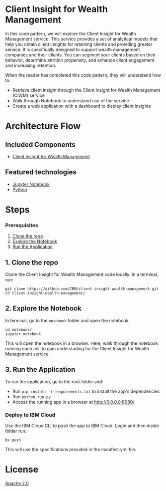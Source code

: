 # Client Insight for Wealth Management

In this code pattern, we will explore the Client Insight for Wealth Management service.  This service provides a set of analytical models that help you obtain client insights for retaining clients and providing greater service. It is specifically designed to support wealth management companies and their clients. You can segment your clients based on their behavior, determine attrition propensity, and enhance client engagement and increasing retention.

When the reader has completed this code pattern, they will understand how to:

* Retrieve client insight through the Client Insight for Wealth Management (CIWM) service
* Walk through Notebook to understand use of the service
* Create a web application with a dashboard to display client insights


# Architecture Flow


## Included Components
+ [Client Insight for Wealth Management](https://console.bluemix.net/docs/services/client_insight_wealth/index.html#getting_started_client_insight_wealth_short)

## Featured technologies
+ [Jupyter Notebook](http://jupyter.org/)
+ [Python](https://www.python.org/downloads/)


# Steps

### Prerequisites

1. [Clone the repo](#1-clone-the-repo)
2. [Explore the Notebook](#2-explore-the-notebook)
3. [Run the Application](#3-run-the-application)


## 1. Clone the repo

Clone the Client Insight for Wealth Management code locally. In a terminal, run:

```
git clone https://github.com/IBM/client-insight-wealth-management.git
cd client-insight-wealth-management/
```

## 2. Explore the Notebook
In terminal, go to the `notebook` folder and open the notebook.

```
cd notebook/
jupyter notebook
```

This will open the notebook in a browser. Here, walk through the notebook running each cell to gain understading for the Client Insight for Wealth Management service.


## 3. Run the Application

To run the application, go to the root folder and:

+ Run `pip install -r requirements.txt` to install the app's dependencies
+ Run `python run.py`
+ Access the running app in a browser at <http://0.0.0.0:8080/>

### Deploy to IBM Cloud

Use the IBM Cloud CLI to push the app to IBM Cloud.  Login and then inside folder run:

```
bx push
```

This will use the specifications provided in the manifest.yml file.

# License

[Apache 2.0](LICENSE)
